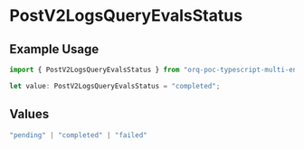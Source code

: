 # PostV2LogsQueryEvalsStatus

## Example Usage

```typescript
import { PostV2LogsQueryEvalsStatus } from "orq-poc-typescript-multi-env-version/models/operations";

let value: PostV2LogsQueryEvalsStatus = "completed";
```

## Values

```typescript
"pending" | "completed" | "failed"
```